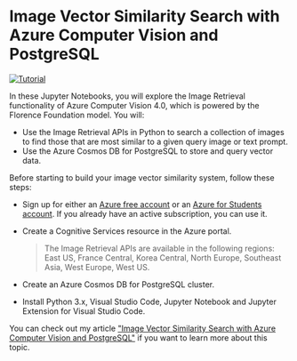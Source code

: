 # Image Vector Similarity Search with Azure Computer Vision and PostgreSQL

<p>
  <a href="https://sfoteini.github.io/blog/image-vector-similarity-search-with-azure-computer-vision-and-postgresql/" target="_blank"><img src="https://img.shields.io/badge/Instructions-informational?style=for-the-badge" alt="Tutorial"></a>
</p>

In these Jupyter Notebooks, you will explore the Image Retrieval functionality of Azure Computer Vision 4.0, which is powered by the Florence Foundation model. You will:

* Use the Image Retrieval APIs in Python to search a collection of images to find those that are most similar to a given query image or text prompt.
* Use the Azure Cosmos DB for PostgreSQL to store and query vector data.

Before starting to build your image vector similarity system, follow these steps:

* Sign up for either an [Azure free account](https://azure.microsoft.com/free/?WT.mc_id=AI-MVP-5004971) or an [Azure for Students account](https://azure.microsoft.com/free/students/?WT.mc_id=AI-MVP-5004971). If you already have an active subscription, you can use it.
* Create a Cognitive Services resource in the Azure portal.
    
    > The Image Retrieval APIs are available in the following regions: East US, France Central, Korea Central, North Europe, Southeast Asia, West Europe, West US.

* Create an Azure Cosmos DB for PostgreSQL cluster.
* Install Python 3.x, Visual Studio Code, Jupyter Notebook and Jupyter Extension for Visual Studio Code.

You can check out my article ["Image Vector Similarity Search with Azure Computer Vision and PostgreSQL"](https://sfoteini.github.io/blog/image-vector-similarity-search-with-azure-computer-vision-and-postgresql/) if you want to learn more about this topic.
